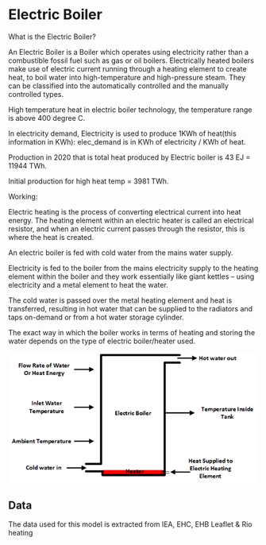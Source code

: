 # Electric Boiler

What is the Electric Boiler?

An Electric Boiler is a Boiler which operates using electricity rather than a combustible fossil fuel such as gas or oil boilers.
Electrically heated boilers make use of electric current running through a heating element to create heat, to boil water into high-temperature and high-pressure steam. 
They can be classified into the automatically controlled and the manually controlled types.

High temperature heat in electric boiler technology, the temperature range is above 400 degree C.

In electricity demand, Electricity is used to produce 1KWh of heat(this information in KWh): elec_demand is in
KWh of electricity / KWh of heat.

Production in 2020 that is total heat produced by Electric boiler is 43 EJ = 11944 TWh.

Initial production for high heat temp = 3981 TWh.

Working:

Electric heating is the process of converting electrical current into heat energy. The heating element within an electric heater is called an electrical resistor, and when an electric current passes through the resistor, this is where the heat is created.

An electric boiler is fed with cold water from the mains water supply.

Electricity is fed to the boiler from the mains electricity supply to the heating element within the boiler and they work essentially like giant kettles – using electricity and a metal element to heat the water.

The cold water is passed over the metal heating element and heat is transferred, resulting in hot water that can be supplied to the radiators and taps on-demand or from a hot water storage cylinder.

The exact way in which the boiler works in terms of heating and storing the water depends on the type of electric boiler/heater used.

![img.png](img.png)
## Data     
The data used for this model is extracted from IEA, EHC, EHB Leaflet & Rio heating

[^1]: [Electric boiler Working - rio heating](https://www.rioheating.com/how-do-electric-heaters-work/#:~:text=Electric%20heating%20is%20the%20process,where%20the%20heat%20is%20created.)

[^2]: [Electric Boiler Overview - ehc](https://www.electric-heatingcompany.co.uk/article/electric-boiler-guide/#:~:text=An%20Electric%20Boiler%20is%20a%20device%20used%20to%20heat%20your,designed%20to%20maximise%20surface%20area.)

[^3]: [Electric Boiler Process - ehc](https://www.electric-heatingcompany.co.uk/article/how-do-electric-boilers-heaters-work/)

[^4]: [About Electric Boiler – EHB Leaflet](https://www.labour.gov.hk/eng/public/bpvd/EHB_Leaflet_2016_Eng_2%20web.pdf)

[^5]: [Electric Boiler: World heat production – iea](https://www.iea.org/reports/buildings)
